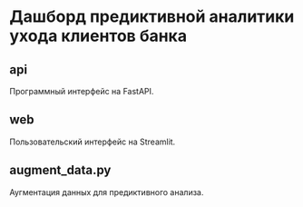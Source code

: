 # Дашборд предиктивной аналитики ухода клиентов банка

## api
Программный интерфейс на FastAPI.

## web
Пользовательский интерфейс на Streamlit.

## augment_data.py
Аугментация данных для предиктивного анализа.
